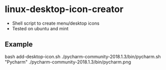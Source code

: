 # linux-desktop-icon-creator

- Shell script to create menu/desktop icons
- Tested on ubuntu and mint

## Example

bash add-desktop-icon.sh  ./pycharm-community-2018.1.3/bin/pycharm.sh "Pycharm" ./pycharm-community-2018.1.3/bin/pycharm.png 

